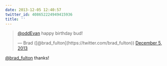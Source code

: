 ```yaml
---
date: 2013-12-05 12:40:57
twitter_id: 408652224949415936
title: ''
---
```


<blockquote class="twitter-tweet"><p lang="en" dir="ltr"><a href="https://twitter.com/oddEvan?ref_src=twsrc%5Etfw">@oddEvan</a> happy birthday bud!</p>&mdash; Brad ([@brad_fulton](https://twitter.com/brad_fulton)) <a href="https://twitter.com/brad_fulton/status/408650952187473920?ref_src=twsrc%5Etfw">December 5, 2013</a></blockquote>
<script async src="https://platform.twitter.com/widgets.js" charset="utf-8"></script>

[@brad_fulton](https://twitter.com/brad_fulton) thanks!
